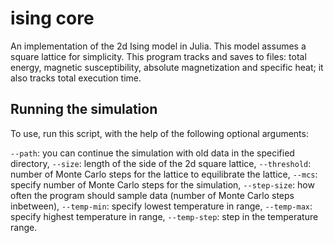 # ising core
 An implementation of the 2d Ising model in Julia. This model assumes a square lattice for simplicity. This program tracks and saves to files: total energy, magnetic susceptibility, absolute magnetization and specific heat; it also tracks total execution time.

 
 ## Running the simulation
 To use, run this script, with the help of the following optional arguments:

`--path`: you can continue the simulation with old data in the specified directory,
`--size`: length of the side of the 2d square lattice,
`--threshold`: number of Monte Carlo steps for the lattice to equilibrate the lattice,
`--mcs`: specify number of Monte Carlo steps for the simulation,
`--step-size`: how often the program should sample data (number of Monte Carlo steps inbetween),
`--temp-min`: specify lowest temperature in range,
`--temp-max`: specify highest temperature in range,
`--temp-step`: step in the temperature range.